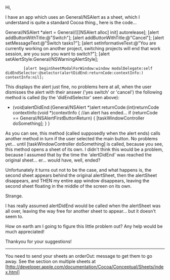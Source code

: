 Hi,

I have an app which uses an General/NSAlert as a sheet, which I understand is quite a standard Cocoa thing., here is the code...

    
General/NSAlert *alert = General/[[[NSAlert alloc] init] autorelease];
			[alert addButtonWithTitle:@"Switch"];
			[alert addButtonWithTitle:@"Cancel"];
			[alert setMessageText:@"Switch tasks?"];
			[alert setInformativeText:@"You are currently working on another project, switching projects will end that work session, are you sure you want to switch?"];
			[alert setAlertStyle:General/NSWarningAlertStyle];
			
			[alert beginSheetModalForWindow:window modalDelegate:self didEndSelector:@selector(alertDidEnd:returnCode:contextInfo:) contextInfo:nil];


This displays the alert just fine, no problems here at all, when the user dismisses the alert with their answer ('yes switch' or 'cancel') the following method is called (by the 'didEndSelector' seen above):

    
- (void)alertDidEnd:(General/NSAlert *)alert returnCode:(int)returnCode contextInfo:(void *)contextInfo 
{
	//an alert has ended...
	if (returnCode == General/NSAlertFirstButtonReturn) 
		{ 
		[taskWindowController doSomething];
		}
}


As you can see, this method (called supposedly when the alert ends) calls another method in turn if the user selected the main button. No problems yet... until [taskWindowController doSomething] is called, because you see, this method opens a sheet of its own. I didn't think this would be a problem, because I assumed that by the time the 'alertDidEnd' was reached the original sheet... er... would have, well, ended?

Unfortunately it turns out not to be the case, and what happens is, the second sheet appears behind the original alertSheet, then the alertSheet disappears, and THEN my entire app window disappears, leaving the second sheet floating in the middle of the screen on its own.

Strange.

I has really assumed alertDidEnd would be called when the alertSheet was all over, leaving the way free for another sheet to appear... but it doesn't seem to.

How on earth am I going to figure this little problem out? Any help would be much appreciated!

Thankyou for your suggestions!

----

You need to send your sheets an     orderOut: message to get them to go away. See the section on multiple sheets at [http://developer.apple.com/documentation/Cocoa/Conceptual/Sheets/index.html]